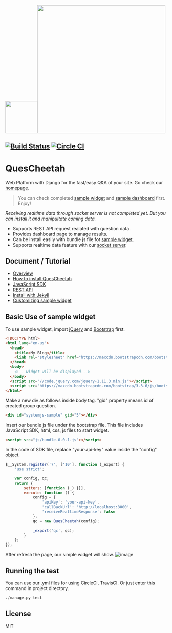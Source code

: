 <img src="./QuesCheetah/static/images/qc_logo.png" width="100"><img src="./QuesCheetah/static/images/quescheetah-logo.png" width="400">

[![Build Status](https://travis-ci.org/forMJ/QuesCheetah.svg?branch=master)](https://travis-ci.org/forMJ/QuesCheetah)  [![Circle CI](https://circleci.com/gh/forMJ/QuesCheetah.svg?style=svg)](https://circleci.com/gh/forMJ/QuesCheetah)
---
# QuesCheetah

Web Platform with Django for the fast/easy Q&A of your site. Go check our [homepage](http://www.quescheetah.com).

> You can check completed [sample widget](http://mingkim.github.io/programming/2016/02/04/SystemJS%EC%99%80-jspm/) and [sample dashboard](http://www.quescheetah.com/v1/dashboard/sample/overview) first. Enjoy!


*Receiving realtime data through socket server is not completed yet. But you can install it and manipultate coming data.*

* Supports REST API request realated with question data.
* Provides dashboard page to manage results.
* Can be install easily with bundle js file fot [sample widget](https://github.com/mingkim/QuesCheetah_sample).
* Supports realtime data feature with our [socket server](https://github.com/mingkim/QuesCheetah-socket). 

## Document / Tutorial

* [Overview](https://mingkim.gitbooks.io/quescheetah-tutorial/content/overview.html)
* [How to install QuesCheetah](https://mingkim.gitbooks.io/quescheetah-tutorial/content/install_local.html)
* [JavaScript SDK](https://mingkim.gitbooks.io/quescheetah-tutorial/content/js-SDK.html)
* [REST API](https://mingkim.gitbooks.io/quescheetah-document/content/)
* [Install with Jekyll](https://mingkim.gitbooks.io/quescheetah-tutorial/content/jekyll.html)
* [Customizing sample widget](https://mingkim.gitbooks.io/quescheetah-tutorial/content/customize-sample.html)
 

## Basic Use of sample widget

To use sample widget, import [jQuery](http://jquery.com/) and [Bootstrap](http://getbootstrap.com/) first.

```html
<!DOCTYPE html>
<html lang="en-us">
  <head>
    <title>My Blog</title>
    <link rel="stylesheet" href="https://maxcdn.bootstrapcdn.com/bootstrap/3.3.6/css/bootstrap.min.css" integrity="sha384-1q8mTJOASx8j1Au+a5WDVnPi2lkFfwwEAa8hDDdjZlpLegxhjVME1fgjWPGmkzs7" crossorigin="anonymous">
  </head>
  <body>
    <!-- widget will be displayed -->
  </body>
  <script src="//code.jquery.com/jquery-1.11.3.min.js"></script>
  <script src="https://maxcdn.bootstrapcdn.com/bootstrap/3.3.6/js/bootstrap.min.js" integrity="sha384-0mSbJDEHialfmuBBQP6A4Qrprq5OVfW37PRR3j5ELqxss1yVqOtnepnHVP9aJ7xS" crossorigin="anonymous"></script>
</html>
```

Make a new div as follows inside body tag. "gid" property means id of created group question.
```html
<div id="systemjs-sample" gid="5"></div>
```

Insert our bundle js file  under the bootstrap file. This file includes JavaScript SDK, html, css, js files to start widget. 
```html
<script src="js/bundle-0.0.1.js"></script>
```

In the code of SDK file, replace "your-api-key" value inside the "config" object.

```javascript
$__System.register('7', ['10'], function (_export) {
    'use strict';

    var config, qc;
    return {
        setters: [function (_) {}],
        execute: function () {
            config = {
                'apiKey': 'your-api-key',
                'callBackUrl': 'http://localhost:8000',
                'receiveRealtimeResponse': false
            };
            qc = new QuesCheetah(config);

            _export('qc', qc);
        }
    };
});
```

After refresh the page, our simple widget will show.
![image](http://i67.tinypic.com/98g1md.png)

## Running the test

You can use our .yml files for using CircleCI, TravisCI. Or just enter this command in project directory.
```python
./manage.py test
```

## License

MIT

